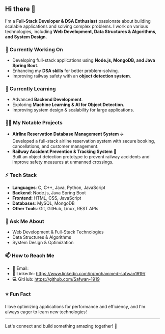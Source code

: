 ## Hi there 👋

I'm a **Full-Stack Developer & DSA Enthusiast** passionate about building scalable applications and solving complex problems. I work on various technologies, including **Web Development, Data Structures & Algorithms, and System Design**.

### 🔭 Currently Working On
- Developing full-stack applications using **Node.js, MongoDB, and Java Spring Boot**.
- Enhancing my **DSA skills** for better problem-solving.
- Improving railway safety with an **object detection system**.

### 🌱 Currently Learning
- Advanced **Backend Development**.
- Exploring **Machine Learning & AI for Object Detection**.
- Improving system design & scalability for large applications.

### 👨‍💻 My Notable Projects
- **Airline Reservation Database Management System** ✈️  
  Developed a full-stack airline reservation system with secure booking, cancellations, and customer management.
- **Railway Accident Prevention & Tracking System** 🚆  
  Built an object detection prototype to prevent railway accidents and improve safety measures at unmanned crossings.

### ⚡ Tech Stack
- **Languages**: C, C++, Java, Python, JavaScript
- **Backend**: Node.js, Java Spring Boot
- **Frontend**: HTML, CSS, JavaScript
- **Databases**: MySQL, MongoDB
- **Other Tools**: Git, GitHub, Linux, REST APIs

### 💬 Ask Me About
- Web Development & Full-Stack Technologies
- Data Structures & Algorithms
- System Design & Optimization

### 📫 How to Reach Me
- 📧 Email: 
- 🔗 LinkedIn: https://www.linkedin.com/in/mohammed-safwan1919/
- 💻 GitHub: https://github.com/Safwan-1919

### ⭐ Fun Fact
I love optimizing applications for performance and efficiency, and I'm always eager to learn new technologies!

---
Let's connect and build something amazing together! 🚀
